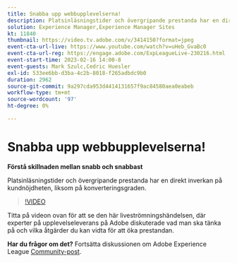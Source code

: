 ```yaml
---
title: Snabba upp webbupplevelserna!
description: Platsinläsningstider och övergripande prestanda har en direkt inverkan på kundnöjdheten, liksom på konverteringsgraden.
solution: Experience Manager,Experience Manager Sites
kt: 11840
thumbnail: https://video.tv.adobe.com/v/3414150?format=jpeg
event-cta-url-live: https://www.youtube.com/watch?v=uHeb_GvaBc0
event-cta-url-reg: https://engage.adobe.com/ExpLeagueLive-230216.html
event-start-time: 2023-02-16 14:00-8
event-guests: Mark Szulc,Cedric Huesler
exl-id: 533ee6bb-d3ba-4c2b-8018-f265adbdc9b0
duration: 2962
source-git-commit: 9a297cda953d4414131657f9ac84580aea0eabeb
workflow-type: tm+mt
source-wordcount: '97'
ht-degree: 0%

---
```


# Snabba upp webbupplevelserna!

**Förstå skillnaden mellan snabb och snabbast**

Platsinläsningstider och övergripande prestanda har en direkt inverkan på kundnöjdheten, liksom på konverteringsgraden.

>[!VIDEO](https://video.tv.adobe.com/v/3414150/?quality=12&learn=on)

Titta på videon ovan för att se den här liveströmningshändelsen, där experter på upplevelseleverans på Adobe diskuterade vad man ska tänka på och vilka åtgärder du kan vidta för att öka prestandan.

**Har du frågor om det?** Fortsätta diskussionen om Adobe Experience League [Community-post](https://experienceleaguecommunities.adobe.com/t5/adobe-experience-manager/experience-league-live-post-session-discussion-speeding-up-your/m-p/575513#M36836).
